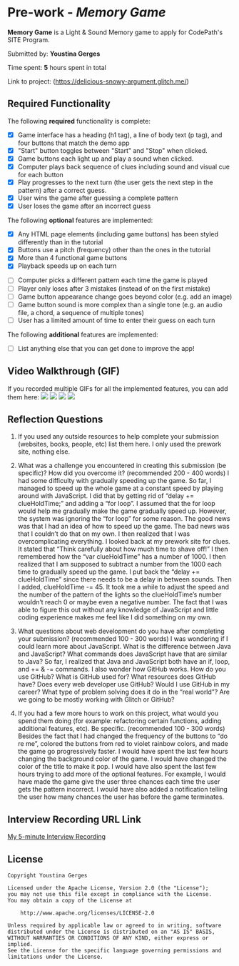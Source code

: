# Pre-work - *Memory Game*

**Memory Game** is a Light & Sound Memory game to apply for CodePath's SITE Program. 

Submitted by: **Youstina Gerges**

Time spent: **5** hours spent in total

Link to project: (https://delicious-snowy-argument.glitch.me/)

## Required Functionality

The following **required** functionality is complete:

- [x] Game interface has a heading (h1 tag), a line of body text (p tag), and four buttons that match the demo app
- [x] "Start" button toggles between "Start" and "Stop" when clicked. 
- [x] Game buttons each light up and play a sound when clicked. 
- [x] Computer plays back sequence of clues including sound and visual cue for each button
- [x] Play progresses to the next turn (the user gets the next step in the pattern) after a correct guess. 
- [x] User wins the game after guessing a complete pattern
- [x] User loses the game after an incorrect guess

The following **optional** features are implemented:

- [x] Any HTML page elements (including game buttons) has been styled differently than in the tutorial
- [x] Buttons use a pitch (frequency) other than the ones in the tutorial
- [x] More than 4 functional game buttons
- [x] Playback speeds up on each turn
* [ ] Computer picks a different pattern each time the game is played
* [ ] Player only loses after 3 mistakes (instead of on the first mistake)
* [ ] Game button appearance change goes beyond color (e.g. add an image)
* [ ] Game button sound is more complex than a single tone (e.g. an audio file, a chord, a sequence of multiple tones)
* [ ] User has a limited amount of time to enter their guess on each turn

The following **additional** features are implemented:

- [ ] List anything else that you can get done to improve the app!

## Video Walkthrough (GIF)

If you recorded multiple GIFs for all the implemented features, you can add them here:
![](http://g.recordit.co/aenkE18Rw1.gif) 
![](http://g.recordit.co/RJOUq4n6ke.gif)
![](gif3-link-here)
![](gif4-link-here)

## Reflection Questions
1. If you used any outside resources to help complete your submission (websites, books, people, etc) list them here. 
	I only used the prework site, nothing else.

2. What was a challenge you encountered in creating this submission (be specific)? How did you overcome it? (recommended 200 - 400 words) 
	I had some difficulty with gradually speeding up the game. So far, I managed to speed up the whole game at a constant speed by playing around with JavaScript. I did that by getting rid of “delay += clueHoldTime;” and adding a “for loop”. I assumed that the for loop would help me gradually make the game gradually speed up. However, the system was ignoring the “for loop” for some reason. The good news was that I had an idea of how to speed up the game. The bad news was that I couldn’t do that on my own. I then realized that I was overcomplicating everything. I looked back at my prework site for clues. It stated that “Think carefully about how much time to shave off!” I then remembered how the “var clueHoldTime” has a number of 1000. I then realized that I am supposed to subtract a number from the 1000 each time to gradually speed up the game. I put back the “delay += clueHoldTime” since there needs to be a delay in between sounds. Then I added, clueHoldTime -= 45. It took me a while to adjust the speed and the number of the pattern of the lights so the clueHoldTime’s number wouldn’t reach 0 or maybe even a negative number. The fact that I was able to figure this out without any knowledge of JavaScript and little coding experience makes me feel like I did something on my own.  

3. What questions about web development do you have after completing your submission? (recommended 100 - 300 words) 
	I was wondering if I could learn more about JavaScript. What is the difference between Java and JavaScript? What commands does JavaScript have that are similar to Java? So far, I realized that Java and JavaScript both have an if, loop, and +=  & -=  commands.  I also wonder how GitHub works. How do you use GitHub? What is GitHub used for? What resources does GitHub have? Does every web developer use GitHub? Would I use GitHub in my career? What type of problem solving does it do in the “real world”? Are we going to be mostly working with Glitch or GitHub?

4. If you had a few more hours to work on this project, what would you spend them doing (for example: refactoring certain functions, adding additional features, etc). Be specific. (recommended 100 - 300 words) 
	Besides the fact that I had changed the frequency of the buttons to “do re me”, colored the buttons from red to violet rainbow colors, and made the game go progressively faster. I would have spent the last few hours changing the background color of the game. I would have changed the color of the title to make it pop. I would have also spent the last few hours trying to add more of the optional features. For example, I would have made the game give the user three chances each time the user gets the pattern incorrect. I would have also added a notification telling the user how many chances the user has before the game terminates.

## Interview Recording URL Link

[My 5-minute Interview Recording](your-link-here)


## License

    Copyright Youstina Gerges

    Licensed under the Apache License, Version 2.0 (the "License");
    you may not use this file except in compliance with the License.
    You may obtain a copy of the License at

        http://www.apache.org/licenses/LICENSE-2.0

    Unless required by applicable law or agreed to in writing, software
    distributed under the License is distributed on an "AS IS" BASIS,
    WITHOUT WARRANTIES OR CONDITIONS OF ANY KIND, either express or implied.
    See the License for the specific language governing permissions and
    limitations under the License.

